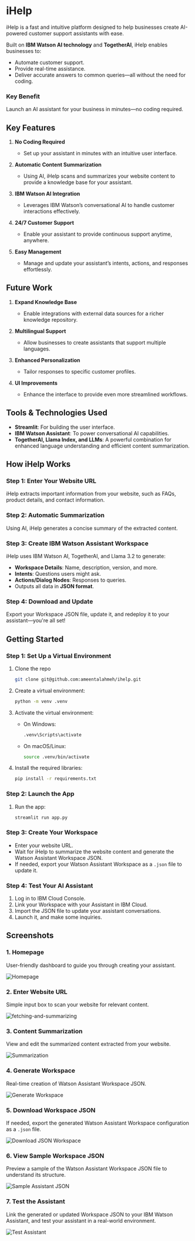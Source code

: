 # iHelp

iHelp is a fast and intuitive platform designed to help businesses create AI-powered customer support assistants with ease.

Built on **IBM Watson AI technology** and **TogetherAI**, iHelp enables businesses to:

- Automate customer support.
- Provide real-time assistance.
- Deliver accurate answers to common queries—all without the need for coding.

### **Key Benefit**
Launch an AI assistant for your business in minutes—no coding required.

## **Key Features**

1. **No Coding Required**
   - Set up your assistant in minutes with an intuitive user interface.

2. **Automatic Content Summarization**
   - Using AI, iHelp scans and summarizes your website content to provide a knowledge base for your assistant.

3. **IBM Watson AI Integration**
   - Leverages IBM Watson’s conversational AI to handle customer interactions effectively.

4. **24/7 Customer Support**
   - Enable your assistant to provide continuous support anytime, anywhere.

5. **Easy Management**
   - Manage and update your assistant’s intents, actions, and responses effortlessly.

## **Future Work**

1. **Expand Knowledge Base**
   - Enable integrations with external data sources for a richer knowledge repository.

2. **Multilingual Support**
   - Allow businesses to create assistants that support multiple languages.

3. **Enhanced Personalization**
   - Tailor responses to specific customer profiles.

4. **UI Improvements**
   - Enhance the interface to provide even more streamlined workflows.

## **Tools & Technologies Used**

- **Streamlit**: For building the user interface.
- **IBM Watson Assistant**: To power conversational AI capabilities.
- **TogetherAI, Llama Index, and LLMs**: A powerful combination for enhanced language understanding and efficient content summarization.

## **How iHelp Works**

### **Step 1: Enter Your Website URL**
iHelp extracts important information from your website, such as FAQs, product details, and contact information.

### **Step 2: Automatic Summarization**
Using AI, iHelp generates a concise summary of the extracted content.

### **Step 3: Create IBM Watson Assistant Workspace**
iHelp uses IBM Watson AI, TogetherAI, and Llama 3.2 to generate:

- **Workspace Details**: Name, description, version, and more.
- **Intents**: Questions users might ask.
- **Actions/Dialog Nodes**: Responses to queries.
- Outputs all data in **JSON format**.

### **Step 4: Download and Update**
Export your Workspace JSON file, update it, and redeploy it to your assistant—you're all set!

## **Getting Started**

### **Step 1: Set Up a Virtual Environment**

1. Clone the repo
   ```bash
   git clone git@github.com:ameentalahmeh/ihelp.git
   ```

2. Create a virtual environment:
   ```bash
   python -m venv .venv
   ```

3. Activate the virtual environment:
   - On Windows:
     ```bash
     .venv\Scripts\activate
     ```
   - On macOS/Linux:
     ```bash
     source .venv/bin/activate
     ```

4. Install the required libraries:
   ```bash
   pip install -r requirements.txt
   ```

### **Step 2: Launch the App**

1. Run the app:
   ```bash
   streamlit run app.py
   ```

### **Step 3: Create Your Workspace**
   - Enter your website URL.
   - Wait for iHelp to summarize the website content and generate the Watson Assistant Workspace JSON.
   - If needed, export your Watson Assistant Workspace as a `.json` file to update it.

### **Step 4: Test Your AI Assistant**

   1. Log in to IBM Cloud Console.
   2. Link your Workspace with your Assistant in IBM Cloud.
   3. Import the JSON file to update your assistant conversations.
   4. Launch it, and make some inquiries.

## **Screenshots**

### 1. **Homepage**
User-friendly dashboard to guide you through creating your assistant.

![Homepage](/screenshots/home-view.jpeg)

### 2. **Enter Website URL**
Simple input box to scan your website for relevant content.

![fetching-and-summarizing](/screenshots/fetching-and-summarizing.jpeg)

### 3. **Content Summarization**
View and edit the summarized content extracted from your website.

![Summarization](/screenshots/content-document.jpeg)

### 4. **Generate Workspace**
Real-time creation of Watson Assistant Workspace JSON.

![Generate Workspace](/screenshots/workspace-create.jpeg)

### 5. **Download Workspace JSON**
If needed, export the generated Watson Assistant Workspace configuration as a `.json` file.

![Download JSON Workspace](/screenshots/workspace-json-complete.jpeg)

### 6. **View Sample Workspace JSON**
Preview a sample of the Watson Assistant Workspace JSON file to understand its structure.

![Sample Assistant JSON](/screenshots/workspace-json.jpeg)

### 7. **Test the Assistant**
Link the generated or updated Workspace JSON to your IBM Watson Assistant, and test your assistant in a real-world environment.

![Test Assistant](/screenshots/test-assistant-uses-workspace.jpeg)
